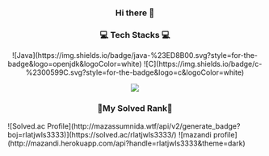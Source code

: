 <h3 align="center"> Hi there 👋 </h3>

<h3 align="center"> 💻 Tech Stacks 💻 </h3>
<p align="center"> 
  ![Java](https://img.shields.io/badge/java-%23ED8B00.svg?style=for-the-badge&logo=openjdk&logoColor=white)
  ![C](https://img.shields.io/badge/c-%2300599C.svg?style=for-the-badge&logo=c&logoColor=white)
</p>

<p align="center"> 
  <img src="https://github-readme-stats.vercel.app/api?username=rlatjwls7882&theme=radical&show_icons=true"/></a>
</p>
<h3 align="center"> 🏅My Solved Rank🏅 </h3>
![Solved.ac Profile](http://mazassumnida.wtf/api/v2/generate_badge?boj=rlatjwls3333)](https://solved.ac/rlatjwls3333/)
![mazandi profile](http://mazandi.herokuapp.com/api?handle=rlatjwls3333&theme=dark)
